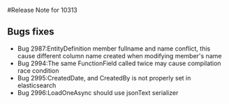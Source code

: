 #Release Note for 10313


## Bugs fixes
* Bug 2987:EntityDefinition member fullname and name conflict, this cause different column name created when modifying member's name
* Bug 2994:The same FunctionField called twice may cause compilation race condition
* Bug 2995:CreatedDate, and CreatedBy is not properly set in elasticsearch
* Bug 2996:LoadOneAsync should use jsonText serializer 

